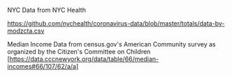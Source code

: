 NYC Data from NYC Health

https://github.com/nychealth/coronavirus-data/blob/master/totals/data-by-modzcta.csv

Median Income Data from census.gov's American Community survey as organized by the Citizen's Committee on Children [https://data.cccnewyork.org/data/table/66/median-incomes#66/107/62/a/a]
